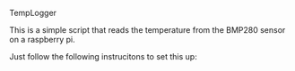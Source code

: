 TempLogger

This is a simple script that reads the temperature from the BMP280 sensor on a raspberry pi.

Just follow the following instrucitons to set this up:
